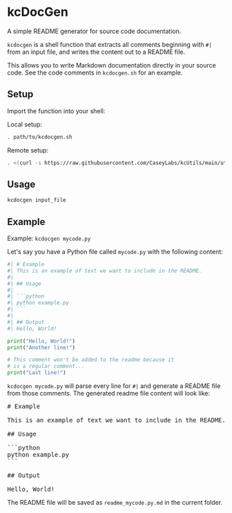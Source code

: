# kcDocGen  
  
A simple README generator for source code documentation.  
  
`kcdocgen` is a shell function that extracts all comments beginning with `#|` 
from an input file, and writes the content out to a README file.   
  
This allows you to write Markdown documentation directly in your source code. 
See the code comments in `kcdocgen.sh` for an example.  
  
## Setup  
  
Import the function into your shell:  
  
Local setup:  
```sh
. path/to/kcdocgen.sh
```  
  
Remote setup:  
```sh
. <(curl -s https://raw.githubusercontent.com/CaseyLabs/kcUtils/main/utils/kcDocGen/kcdocgen.sh)
```  
  
## Usage  
  
```sh
kcdocgen input_file
```  
  
## Example  
  
Example: `kcdocgen mycode.py`  
  
Let's say you have a Python file called `mycode.py` with the following content:  
  
```python  
#| # Example  
#| This is an example of text we want to include in the README.  
#|  
#| ## Usage  
#|  
#| ```python    
#| python example.py    
#| ```  
#|  
#| ## Output  
#| Hello, World!  

print("Hello, World!")  
print("Another line!")  

# This comment won't be added to the readme because it 
# is a regular comment...
print("Last line!")  
```    
  
`kcdocgen mycode.py` will parse every line for `#|` and generate a README file   
from those comments. The generated readme file content will look like:  
  
<pre>
# Example

This is an example of text we want to include in the README. 

## Usage

```python  
python example.py  
```

## Output

Hello, World!
</pre>

The README file will be saved as `readme_mycode.py.md` in the current folder.
  